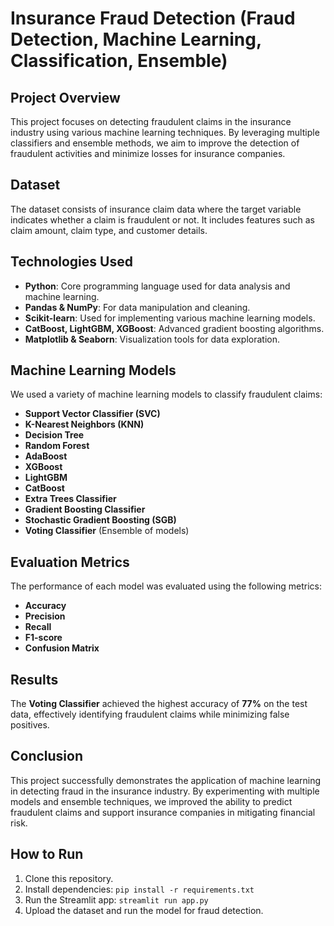 # Insurance Fraud Detection (Fraud Detection, Machine Learning, Classification, Ensemble)

## Project Overview
This project focuses on detecting fraudulent claims in the insurance industry using various machine learning techniques. By leveraging multiple classifiers and ensemble methods, we aim to improve the detection of fraudulent activities and minimize losses for insurance companies.

## Dataset
The dataset consists of insurance claim data where the target variable indicates whether a claim is fraudulent or not. It includes features such as claim amount, claim type, and customer details.

## Technologies Used
- **Python**: Core programming language used for data analysis and machine learning.
- **Pandas & NumPy**: For data manipulation and cleaning.
- **Scikit-learn**: Used for implementing various machine learning models.
- **CatBoost, LightGBM, XGBoost**: Advanced gradient boosting algorithms.
- **Matplotlib & Seaborn**: Visualization tools for data exploration.


## Machine Learning Models
We used a variety of machine learning models to classify fraudulent claims:
- **Support Vector Classifier (SVC)**
- **K-Nearest Neighbors (KNN)**
- **Decision Tree**
- **Random Forest**
- **AdaBoost**
- **XGBoost**
- **LightGBM**
- **CatBoost**
- **Extra Trees Classifier**
- **Gradient Boosting Classifier**
- **Stochastic Gradient Boosting (SGB)**
- **Voting Classifier** (Ensemble of models)

## Evaluation Metrics
The performance of each model was evaluated using the following metrics:
- **Accuracy**
- **Precision**
- **Recall**
- **F1-score**
- **Confusion Matrix**

## Results
The **Voting Classifier** achieved the highest accuracy of **77%** on the test data, effectively identifying fraudulent claims while minimizing false positives.

## Conclusion
This project successfully demonstrates the application of machine learning in detecting fraud in the insurance industry. By experimenting with multiple models and ensemble techniques, we improved the ability to predict fraudulent claims and support insurance companies in mitigating financial risk.

## How to Run
1. Clone this repository.
2. Install dependencies: `pip install -r requirements.txt`
3. Run the Streamlit app: `streamlit run app.py`
4. Upload the dataset and run the model for fraud detection.
